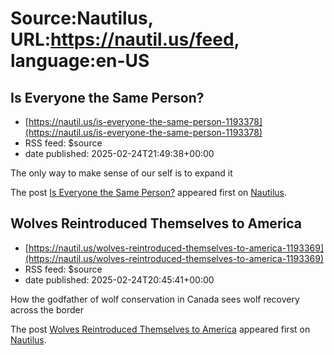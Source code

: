 # Source:Nautilus, URL:https://nautil.us/feed, language:en-US

## Is Everyone the Same Person?
 - [https://nautil.us/is-everyone-the-same-person-1193378](https://nautil.us/is-everyone-the-same-person-1193378)
 - RSS feed: $source
 - date published: 2025-02-24T21:49:38+00:00

<p>The only way to make sense of our self is to expand it</p>
<p>The post <a href="https://nautil.us/is-everyone-the-same-person-1193378/">Is Everyone the Same Person?</a> appeared first on <a href="https://nautil.us">Nautilus</a>.</p>

## Wolves Reintroduced Themselves to America
 - [https://nautil.us/wolves-reintroduced-themselves-to-america-1193369](https://nautil.us/wolves-reintroduced-themselves-to-america-1193369)
 - RSS feed: $source
 - date published: 2025-02-24T20:45:41+00:00

<p>How the godfather of wolf conservation in Canada sees wolf recovery across the border</p>
<p>The post <a href="https://nautil.us/wolves-reintroduced-themselves-to-america-1193369/">Wolves Reintroduced Themselves to America</a> appeared first on <a href="https://nautil.us">Nautilus</a>.</p>

